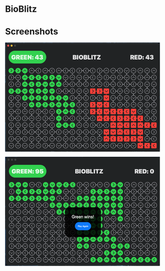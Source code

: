 # BioBlitz

# Screenshots

![game image 1](./Screenshot-1.png)

![game image 2](./Screenshot-2.png)
